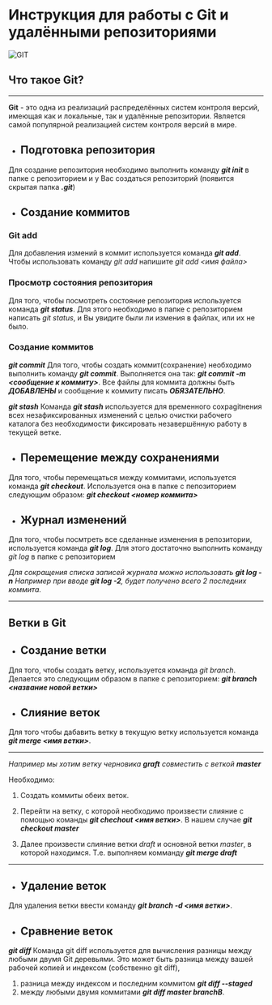 # Инструкция для работы с Git и удалёнными репозиториями

![GIT](git-logo.png)

## Что такое Git? 
----
**Git** - это одна из реализаций распределённых систем контроля версий, имеющая как и локальные, так и удалённые репозитории. Является самой популярной реализацией систем контроля версий в мире.

* ## Подготовка репозитория
Для создание репозитория необходимо выполнить команду __*git init*__  в папке с репозиторием и у Вас создаться репозиторий (появится скрытая папка _**.git**_)

* ## Создание коммитов

### Git add
Для добавления измений в коммит используется команда __*git add*__. Чтобы использовать команду *git add* напишите *git add <имя файла>*

### Просмотр состояния репозитория
Для того, чтобы посмотреть состояние репозитория используется команда __*git status*__. Для этого необходимо в папке с репозиторием написать *git status*, и Вы увидите были ли измения в файлах, или их не было.

### Создание коммитов
__*git commit*__
Для того, чтобы создать коммит(сохранение) необходимо выполнить команду __*git commit*__. Выполняется она так: *__git commit -m <сообщение к коммиту>__*. Все файлы для коммита должны быть ***ДОБАВЛЕНЫ*** и сообщение к коммиту писать ***ОБЯЗАТЕЛЬНО***.

__*git stash*__
Команда __*git stash*__ используется для временного сохраgitнения всех незафиксированных изменений с целью очистки рабочего каталога без необходимости фиксировать незавершённую работу в текущей ветке.

* ## Перемещение между сохранениями
Для того, чтобы перемещаться между коммитами, используется команда __*git checkout*__. Используется она в папке с пепозиторием следующим образом: ***git checkout <номер коммита>***

* ## Журнал изменений
Для того, чтобы посмтреть все сделанные изменения в репозитории, используется команда __*git log*__. Для этого достаточно выполнить команду *git log* в папке с репозиторием

_Для сокращения списка записей журнала можно использовать __*git log -n*__
Например при вводе  __*git log -2*__, будет получено всего 2 последних коммита._
___
## Ветки в Git

* ## Создание ветки

Для того, чтобы создать ветку, используется команда *git branch*. Делается это следующим образом в папке с репозиторием: 
__*git branch <название новой ветки>*__

* ## Слияние веток

Для того чтобы дабавить ветку в текущую ветку используется команда __*git merge <имя ветки>*__.

---
*Например мы хотим ветку черновика **graft**  совместить с веткой **master***

Необходимо:
1. Создать коммиты обеих веток.
2. Перейти на ветку, с которой необходимо произвести слияние с помощью команды __*git chechout <имя ветки>*__. В нашем случае __*git checkout master*__

3. Далее произвести слияние ветки *draft* и основной ветки *master*, в которой находимся. Т.е. выполняем комманду __*git merge draft*__

---

* ## Удаление веток
Для удаления ветки ввести команду __*git branch -d <имя ветки>*__.

* ## Сравнение веток
__*git diff*__
Команда git diff используется для вычисления разницы между любыми двумя Git деревьями. Это может быть разница между вашей рабочей копией и индексом (собственно git diff), 
1. разница между индексом и последним коммитом ***git diff --staged***
2.  между любыми двумя коммитами ***git diff master branchB***.